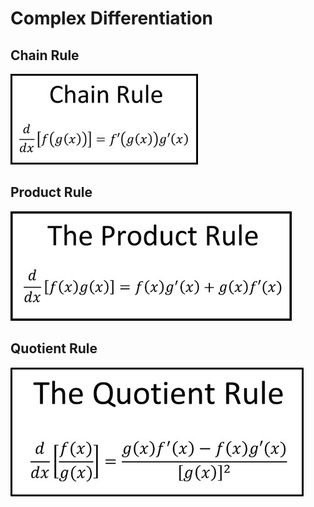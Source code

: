 # Complex Differentiation

## Chain Rule

![](../../../../.gitbook/assets/image%20%2864%29.png)

## Product Rule

![](../../../../.gitbook/assets/image%20%2862%29.png)

## Quotient Rule

![](../../../../.gitbook/assets/image%20%2863%29.png)




